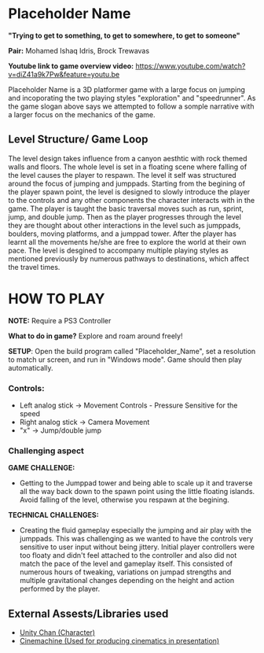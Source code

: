 # Placeholder Name

**"Trying to get to something, to get to somewhere, to get to someone"**

**Pair:** Mohamed Ishaq Idris, Brock Trewavas

**Youtube link to game overview video:** https://www.youtube.com/watch?v=diZ41a9k7Pw&feature=youtu.be

Placeholder Name is a 3D platformer game with a large focus on jumping and incoporating the two playing styles "exploration" and "speedrunner". As the game slogan above says we attempted to follow a somple narrative with a larger focus on the mechanics of the game.

## Level Structure/ Game Loop
The level design takes influence from a canyon aesthtic with rock themed walls and floors. The whole level is set in a floating scene where falling of the level causes the player to respawn. The level it self was structured around the focus of jumping and jumppads. Starting from the begining of the player spawn point, the level is designed to slowly introduce the player to the controls and any other components the character interacts with in the game. The player is taught the basic traversal moves such as run, sprint, jump, and double jump. Then as the player progresses through the level they are thought about other interactions in the level such as jumppads, boulders, moving platforms, and a jumppad tower. After the player has learnt all the movements he/she are free to explore the world at their own pace. The level is desgined to accompany multiple playing styles as mentioned previously by numerous pathways to destinations, which affect the travel times.

# HOW TO PLAY

**NOTE:** Require a PS3 Controller

**What to do in game?** Explore and roam around freely!

**SETUP**: Open the build program called "Placeholder_Name", set a resolution to match ur screen, and run in "Windows mode". Game should then play automatically.

### Controls:
- Left analog stick -> Movement Controls - Pressure Sensitive for the speed
- Right analog stick -> Camera Movement 
- "x" -> Jump/double jump

### Challenging aspect
**GAME CHALLENGE:**

- Getting to the Jumppad tower and being able to scale up it and traverse all the way back down to the spawn point using the little floating islands. Avoid falling of the level, otherwise you respawn at the begining.

**TECHNICAL CHALLENGES:**

- Creating the fluid gameplay especially the jumping and air play with the jumppads. This was challenging as we wanted to have the controls very sensitive to user input without being jittery. Initial player controllers were too floaty and didn't feel attached to the controller and also did not match the pace of the level and gameplay itself. This consisted of numerous hours of tweaking, variations on jumpad strengths and multiple gravitational changes depending on the height and action performed by the player.

## External Assests/Libraries used 

- [Unity Chan (Character)](https://assetstore.unity.com/packages/3d/characters/unity-chan-model-18705)
- [Cinemachine (Used for producing cinematics in presentation)](https://assetstore.unity.com/packages/essentials/cinemachine-79898)




